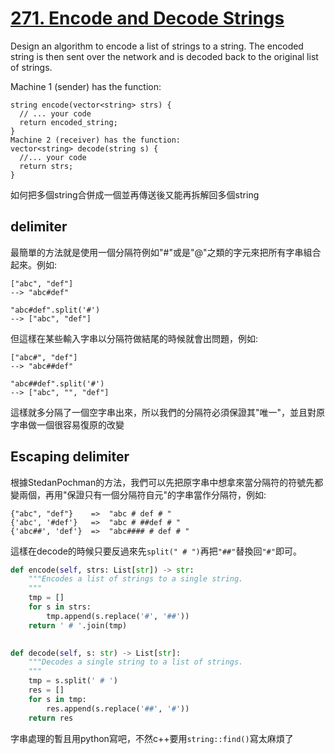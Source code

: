 # [271. Encode and Decode Strings](https://leetcode.com/problems/encode-and-decode-strings/)

Design an algorithm to encode a list of strings to a string. The encoded string is then sent over the network and is decoded back to the original list of strings.

Machine 1 (sender) has the function:

```
string encode(vector<string> strs) {
  // ... your code
  return encoded_string;
}
Machine 2 (receiver) has the function:
vector<string> decode(string s) {
  //... your code
  return strs;
}
```

如何把多個string合併成一個並再傳送後又能再拆解回多個string

## delimiter
最簡單的方法就是使用一個分隔符例如"#"或是"@"之類的字元來把所有字串組合起來。例如:
```
["abc", "def"]
--> "abc#def"

"abc#def".split('#')
--> ["abc", "def"]

```
但這樣在某些輸入字串以分隔符做結尾的時候就會出問題，例如:
```
["abc#", "def"]
--> "abc##def"

"abc##def".split('#')
--> ["abc", "", "def"]
```
這樣就多分隔了一個空字串出來，所以我們的分隔符必須保證其"唯一"，並且對原字串做一個很容易復原的改變

## Escaping delimiter
根據StedanPochman的方法，我們可以先把原字串中想拿來當分隔符的符號先都變兩個，再用"保證只有一個分隔符自元"的字串當作分隔符，例如:
```
{"abc", "def"}    =>  "abc # def # "
{'abc', '#def'}   =>  "abc # ##def # "
{'abc##', 'def'}  =>  "abc#### # def # "
```
這樣在decode的時候只要反過來先`split(" # ")`再把`"##"`替換回`"#"`即可。

```python
def encode(self, strs: List[str]) -> str:
    """Encodes a list of strings to a single string.
    """
    tmp = []
    for s in strs:
        tmp.append(s.replace('#', '##'))
    return ' # '.join(tmp)
    

def decode(self, s: str) -> List[str]:
    """Decodes a single string to a list of strings.
    """
    tmp = s.split(' # ')
    res = []
    for s in tmp:
        res.append(s.replace('##', '#'))
    return res
```

字串處理的暫且用python寫吧，不然c++要用`string::find()`寫太麻煩了
